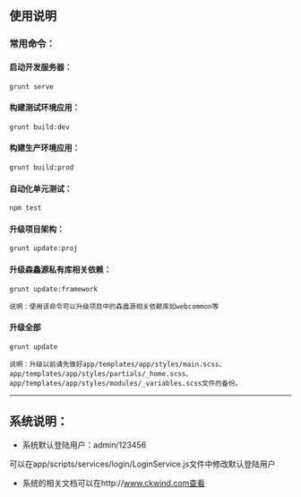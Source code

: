 ## **使用说明** ##


### **常用命令：** ###
#### 启动开发服务器： ####
	grunt serve
#### 构建测试环境应用： ####
	grunt build:dev
#### 构建生产环境应用： ####
	grunt build:prod
#### 自动化单元测试： ####
	npm test
#### 升级项目架构： ####
	grunt update:proj
#### 升级森鑫源私有库相关依赖： ####
	grunt update:framework
	
	说明：使用该命令可以升级项目中的森鑫源相关依赖库如webcommon等
#### 升级全部 ####
	grunt update

	说明：升级以前请先做好app/templates/app/styles/main.scss、app/templates/app/styles/partials/_home.scss、app/templates/app/styles/modules/_variables.scss文件的备份。

---

## **系统说明：** ##
* 系统默认登陆用户：admin/123456

 可以在app/scripts/services/login/LoginService.js文件中修改默认登陆用户

* 系统的相关文档可以在http://www.ckwind.com查看
